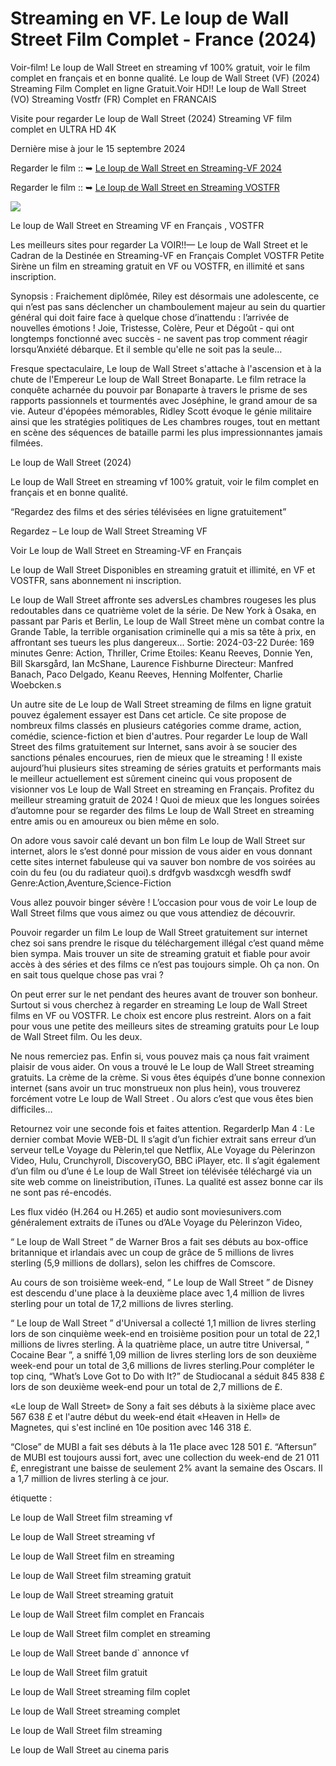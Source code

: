 # Streaming en VF. Le loup de Wall Street Film Complet - France (2024)

Voir-film! Le loup de Wall Street en streaming vf 100% gratuit, voir le film complet en français et en bonne qualité. Le loup de Wall Street (VF) (2024) Streaming Film Complet en ligne Gratuit.Voir HD!! Le loup de Wall Street (VO) Streaming Vostfr (FR) Complet en FRANCAIS

Visite pour regarder Le loup de Wall Street (2024) Streaming VF film complet en ULTRA HD 4K

Dernière mise à jour le 15 septembre 2024

Regarder le film :: ➥ [Le loup de Wall Street en Streaming-VF 2024](https://t.co/wOkKWun9vG)

Regarder le film :: ➥ [Le loup de Wall Street en Streaming VOSTFR](https://t.co/wOkKWun9vG)

<img src="https://image.tmdb.org/t/p/original/dQIQZbJXn1pflQw3nwvXLJX0dHa.jpg">


Le loup de Wall Street en Streaming VF en Français , VOSTFR

Les meilleurs sites pour regarder La VOIR!!— Le loup de Wall Street et le Cadran de la Destinée en Streaming-VF en Français Complet VOSTFR Petite Sirène un film en streaming gratuit en VF ou VOSTFR, en illimité et sans inscription.

Synopsis : Fraichement diplômée, Riley est désormais une adolescente, ce qui n’est pas sans déclencher un chamboulement majeur au sein du quartier général qui doit faire face à quelque chose d’inattendu : l’arrivée de nouvelles émotions ! Joie, Tristesse, Colère, Peur et Dégoût - qui ont longtemps fonctionné avec succès - ne savent pas trop comment réagir lorsqu’Anxiété débarque. Et il semble qu'elle ne soit pas la seule...

Fresque spectaculaire, Le loup de Wall Street s'attache à l'ascension et à la chute de l'Empereur Le loup de Wall Street Bonaparte. Le film retrace la conquête acharnée du pouvoir par Bonaparte à travers le prisme de ses rapports passionnels et tourmentés avec Joséphine, le grand amour de sa vie. Auteur d'épopées mémorables, Ridley Scott évoque le génie militaire ainsi que les stratégies politiques de Les chambres rouges, tout en mettant en scène des séquences de bataille parmi les plus impressionnantes jamais filmées.

Le loup de Wall Street (2024)

Le loup de Wall Street en streaming vf 100% gratuit, voir le film complet en français et en bonne qualité.

“Regardez des films et des séries télévisées en ligne gratuitement”

Regardez – Le loup de Wall Street Streaming VF

Voir Le loup de Wall Street en Streaming-VF en Français

Le loup de Wall Street Disponibles en streaming gratuit et illimité, en VF et VOSTFR, sans abonnement ni inscription.

Le loup de Wall Street affronte ses adversLes chambres rougeses les plus redoutables dans ce quatrième volet de la série. De New York à Osaka, en passant par Paris et Berlin, Le loup de Wall Street mène un combat contre la Grande Table, la terrible organisation criminelle qui a mis sa tête à prix, en affrontant ses tueurs les plus dangereux... Sortie: 2024-03-22 Durée: 169 minutes Genre: Action, Thriller, Crime Etoiles: Keanu Reeves, Donnie Yen, Bill Skarsgård, Ian McShane, Laurence Fishburne Directeur: Manfred Banach, Paco Delgado, Keanu Reeves, Henning Molfenter, Charlie Woebcken.s

Un autre site de Le loup de Wall Street streaming de films en ligne gratuit pouvez également essayer est Dans cet article. Ce site propose de nombreux films classés en plusieurs catégories comme drame, action, comédie, science-fiction et bien d'autres. Pour regarder Le loup de Wall Street des films gratuitement sur Internet, sans avoir à se soucier des sanctions pénales encourues, rien de mieux que le streaming ! Il existe aujourd’hui plusieurs sites streaming de séries gratuits et performants mais le meilleur actuellement est sûrement cineinc qui vous proposent de visionner vos Le loup de Wall Street en streaming en Français. Profitez du meilleur streaming gratuit de 2024 ! Quoi de mieux que les longues soirées d’automne pour se regarder des films Le loup de Wall Street en streaming entre amis ou en amoureux ou bien même en solo.

On adore vous savoir calé devant un bon film Le loup de Wall Street sur internet, alors le s’est donné pour mission de vous aider en vous donnant cette sites internet fabuleuse qui va sauver bon nombre de vos soirées au coin du feu (ou du radiateur quoi).s drdfgvb wasdxcgh wesdfh swdf Genre:Action,Aventure,Science-Fiction

Vous allez pouvoir binger sévère ! L’occasion pour vous de voir Le loup de Wall Street films que vous aimez ou que vous attendiez de découvrir.

Pouvoir regarder un film Le loup de Wall Street gratuitement sur internet chez soi sans prendre le risque du téléchargement illégal c’est quand même bien sympa. Mais trouver un site de streaming gratuit et fiable pour avoir accès à des séries et des films ce n’est pas toujours simple. Oh ça non. On en sait tous quelque chose pas vrai ?

On peut errer sur le net pendant des heures avant de trouver son bonheur. Surtout si vous cherchez à regarder en streaming Le loup de Wall Street films en VF ou VOSTFR. Le choix est encore plus restreint. Alors on a fait pour vous une petite des meilleurs sites de streaming gratuits pour Le loup de Wall Street film. Ou les deux.

Ne nous remerciez pas. Enfin si, vous pouvez mais ça nous fait vraiment plaisir de vous aider. On vous a trouvé le Le loup de Wall Street streaming gratuits. La crème de la crème. Si vous êtes équipés d’une bonne connexion internet (sans avoir un truc monstrueux non plus hein), vous trouverez forcément votre Le loup de Wall Street . Ou alors c’est que vous êtes bien difficiles…

Retournez voir une seconde fois et faites attention. RegarderIp Man 4 : Le dernier combat Movie WEB-DL Il s’agit d’un fichier extrait sans erreur d’un serveur telLe Voyage du Pèlerin,tel que Netflix, ALe Voyage du Pèlerinzon Video, Hulu, Crunchyroll, DiscoveryGO, BBC iPlayer, etc. Il s’agit également d’un film ou d’une é Le loup de Wall Street ion télévisée téléchargé via un site web comme on lineistribution, iTunes. La qualité est assez bonne car ils ne sont pas ré-encodés.

Les flux vidéo (H.264 ou H.265) et audio sont moviesunivers.com généralement extraits de iTunes ou d’ALe Voyage du Pèlerinzon Video,

“ Le loup de Wall Street ” de Warner Bros a fait ses débuts au box-office britannique et irlandais avec un coup de grâce de 5 millions de livres sterling (5,9 millions de dollars), selon les chiffres de Comscore.

Au cours de son troisième week-end, “ Le loup de Wall Street ” de Disney est descendu d'une place à la deuxième place avec 1,4 million de livres sterling pour un total de 17,2 millions de livres sterling.

“ Le loup de Wall Street ” d'Universal a collecté 1,1 million de livres sterling lors de son cinquième week-end en troisième position pour un total de 22,1 millions de livres sterling. À la quatrième place, un autre titre Universal, “ Cocaine Bear ”, a sniffé 1,09 million de livres sterling lors de son deuxième week-end pour un total de 3,6 millions de livres sterling.Pour compléter le top cinq, “What’s Love Got to Do with It?” de Studiocanal a séduit 845 838 £ lors de son deuxième week-end pour un total de 2,7 millions de £.

«Le loup de Wall Street» de Sony a fait ses débuts à la sixième place avec 567 638 £ et l'autre début du week-end était «Heaven in Hell» de Magnetes, qui s'est incliné en 10e position avec 146 318 £.

“Close” de MUBI a fait ses débuts à la 11e place avec 128 501 £. “Aftersun” de MUBI est toujours aussi fort, avec une collection du week-end de 21 011 £, enregistrant une baisse de seulement 2% avant la semaine des Oscars. Il a 1,7 million de livres sterling à ce jour.

étiquette :

Le loup de Wall Street film streaming vf

Le loup de Wall Street streaming vf

Le loup de Wall Street film en streaming

Le loup de Wall Street film streaming gratuit

Le loup de Wall Street streaming gratuit

Le loup de Wall Street film complet en Francais

Le loup de Wall Street film complet en streaming

Le loup de Wall Street bande d` annonce vf

Le loup de Wall Street film gratuit

Le loup de Wall Street streaming film coplet

Le loup de Wall Street streaming complet

Le loup de Wall Street film streaming

Le loup de Wall Street au cinema paris
